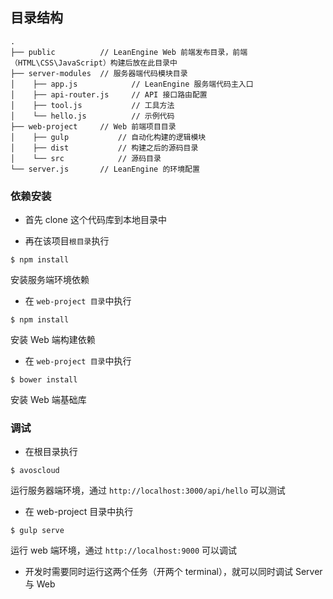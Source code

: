 
## 目录结构

```
.
├── public          // LeanEngine Web 前端发布目录，前端（HTML\CSS\JavaScript）构建后放在此目录中
├── server-modules  // 服务器端代码模块目录
│    ├── app.js            // LeanEngine 服务端代码主入口
│    ├── api-router.js     // API 接口路由配置
│    ├── tool.js           // 工具方法
│    └── hello.js          // 示例代码
├── web-project     // Web 前端项目目录
│    ├── gulp           // 自动化构建的逻辑模块
│    ├── dist           // 构建之后的源码目录
│    └── src            // 源码目录
└── server.js       // LeanEngine 的环境配置
```



### 依赖安装

* 首先 clone 这个代码库到本地目录中

* 再在该项目`根目录`执行
```
$ npm install
```
安装服务端环境依赖

* 在 `web-project 目录`中执行
```
$ npm install
```
安装 Web 端构建依赖

* 在 `web-project 目录`中执行
```
$ bower install
```
安装 Web 端基础库

### 调试

* 在根目录执行
```
$ avoscloud
```
运行服务器端环境，通过 `http://localhost:3000/api/hello` 可以测试

* 在 web-project 目录中执行
```
$ gulp serve
```
运行 web 端环境，通过 `http://localhost:9000` 可以调试

* 开发时需要同时运行这两个任务（开两个 terminal），就可以同时调试 Server 与 Web



